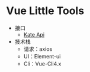 # Vue Little Tools

- 接口
  - [Kate Api](https://api.66mz8.com/)
- 技术栈
  - 请求：axios
  - UI：Element-ui
  - Cli：Vue-Cli4.x